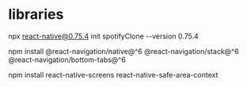 # libraries

npx react-native@0.75.4 init spotifyClone --version 0.75.4

npm install @react-navigation/native@^6 @react-navigation/stack@^6 @react-navigation/bottom-tabs@^6

npm install react-native-screens react-native-safe-area-context
